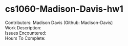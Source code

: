 # cs1060-Madison-Davis-hw1

Contributors: Madison Davis (Github: Madison-Davis)
<br>
Work Description:
<br>
Issues Encountered:
<br>
Hours To Complete:
